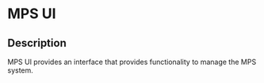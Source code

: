 # MPS UI 

## Description
MPS UI provides an interface that provides functionality to manage the MPS system.
